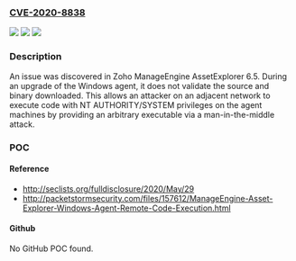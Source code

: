 ### [CVE-2020-8838](https://cve.mitre.org/cgi-bin/cvename.cgi?name=CVE-2020-8838)
![](https://img.shields.io/static/v1?label=Product&message=n%2Fa&color=blue)
![](https://img.shields.io/static/v1?label=Version&message=n%2Fa&color=blue)
![](https://img.shields.io/static/v1?label=Vulnerability&message=n%2Fa&color=brighgreen)

### Description

An issue was discovered in Zoho ManageEngine AssetExplorer 6.5. During an upgrade of the Windows agent, it does not validate the source and binary downloaded. This allows an attacker on an adjacent network to execute code with NT AUTHORITY/SYSTEM privileges on the agent machines by providing an arbitrary executable via a man-in-the-middle attack.

### POC

#### Reference
- http://seclists.org/fulldisclosure/2020/May/29
- http://packetstormsecurity.com/files/157612/ManageEngine-Asset-Explorer-Windows-Agent-Remote-Code-Execution.html

#### Github
No GitHub POC found.


